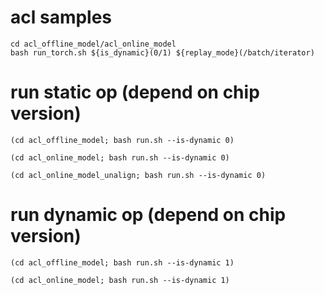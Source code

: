 # acl samples
```shell
cd acl_offline_model/acl_online_model
bash run_torch.sh ${is_dynamic}(0/1) ${replay_mode}(/batch/iterator)
```

# run static op (depend on chip version)
```shell
(cd acl_offline_model; bash run.sh --is-dynamic 0)

(cd acl_online_model; bash run.sh --is-dynamic 0)

(cd acl_online_model_unalign; bash run.sh --is-dynamic 0)
```

# run dynamic op (depend on chip version)
```shell
(cd acl_offline_model; bash run.sh --is-dynamic 1)

(cd acl_online_model; bash run.sh --is-dynamic 1)
```
